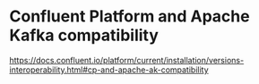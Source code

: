 # Confluent Platform and Apache Kafka compatibility
https://docs.confluent.io/platform/current/installation/versions-interoperability.html#cp-and-apache-ak-compatibility

